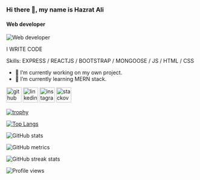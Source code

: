 ### Hi there 👋, my name is Hazrat Ali
#### Web developer
![Web developer](https://previews.123rf.com/images/karpenkoilia/karpenkoilia1806/karpenkoilia180600011/102988806-vector-line-web-concept-for-programming-linear-web-banner-for-coding-.jpg)

I WRITE CODE

Skills: EXPRESS / REACTJS / BOOTSTRAP / MONGOOSE / JS / HTML / CSS

- 🔭 I’m currently working on my own project. 
- 🌱 I’m currently learning MERN stack. 


[<img src='https://cdn.jsdelivr.net/npm/simple-icons@3.0.1/icons/github.svg' alt='github' height='40'>](https://github.com/HazratAliii)  [<img src='https://cdn.jsdelivr.net/npm/simple-icons@3.0.1/icons/linkedin.svg' alt='linkedin' height='40'>](https://www.linkedin.com/in//hazrat-ali-354235190/)  [<img src='https://cdn.jsdelivr.net/npm/simple-icons@3.0.1/icons/instagram.svg' alt='instagram' height='40'>](https://www.instagram.com/hazrat_ali11/)  [<img src='https://cdn.jsdelivr.net/npm/simple-icons@3.0.1/icons/stackoverflow.svg' alt='stackoverflow' height='40'>](https://stackoverflow.com/users/hazrat-ali)  

[![trophy](https://github-profile-trophy.vercel.app/?username=HazratAliii)](https://github.com/ryo-ma/github-profile-trophy)

[![Top Langs](https://github-readme-stats.vercel.app/api/top-langs/?username=HazratAliii)](https://github.com/anuraghazra/github-readme-stats)

![GitHub stats](https://github-readme-stats.vercel.app/api?username=HazratAliii&show_icons=true)  

![GitHub metrics](https://metrics.lecoq.io/HazratAliii)  

![GitHub streak stats](https://github-readme-streak-stats.herokuapp.com/?user=HazratAliii)  

![Profile views](https://gpvc.arturio.dev/HazratAliii)  
